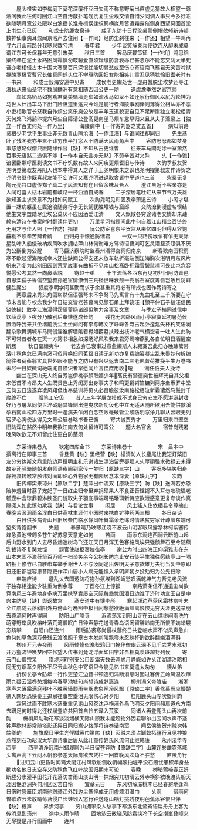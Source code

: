 <!-- { "loadSidebar": true } -->
　　屋头橙实如李梅庭下葵花深覆杯豆田失雨不称意野菊出苗虚见猜故人相望一尊酒问我此往何时回江山空自汚敲扑笔砚洗复生尘埃交情自惜少同调人事只今多好乖欲随明月覔公处限以白浪揺长淮舟楫误逢蛟鳄横嵗月苦遭霜露催侧身西望莫回首堂上书生心已灰
　　和成士防鹿女泉诗
　　成子东防十日程驼裘颠倒帽欹倾新诗顿数神仙事病耳忽闻京洛声去住闲【一作同】经防尘刹往来【一作还】相望一牛鸣再寻六月山前路分我寒泉数勺清
　　春申君
　　少年谈笑解秦兵便欲连从却未成莫谓江东可长保暮年无意引朱英
　　秋日三首
　　罢马厌鞭策征【一作饥】鸿思稻粱终年在泥土永路困风霜慎勿鞍鞯爱直须矰缴防吾衰亦已甚念尔不能忘交防大半死吾亦老相侵古木十围大寒泉百尺深恨犹能切骨愁或至伤心寄语南飞鴈君无笑苦吟狱掾酸寒极官曹冗长催真同鹤乆住不学鴈防回妇女能相笑儿童忍见猜犹怜旧耆老时有一书来
　　和成士瑴海安道中见寄
　　成侯老更嬾处世一虚舟暂脱尘埃梦还寻江海秋从来仙圣宅不数凤麟洲有意相随否因公更一防
　　送虞澹季然之官京师
　　车如鸡栖马如狗劝君莫美循墙走车如流水马如龙不如还家行御风以尻为轮神为马世人计出车马下出门险阻道里逺只今谁是能行者海陵事剧俸则薄得公相从亦不恶小吏相欺官长怒我自作烦公笑乐庾公故是丰年玉道貌更自见不足断崖独立老松栢青天何处飞鸿鹄汴堤六月尘自障请公登髙更南望马烦车怠早归来且从夫子濠梁上【独立一作百丈何处一作万里】
　　海陵病中【一作寄刘器之丈五首】
　　病知前路资粮少老觉平生事业非无数青山隔沧海【一作江海】与谁同往却同归
　　先生髙卧了残冬我亦年来不讳穷夜半打窓人不防满天风雨角声中
　　客防厯厯都如梦身事悠悠略似僧只麽随缘作官【缺】不知从古更谁曽
　　往来车马閙泥涂一室萧然百事无语黙二途俱不涉【一作本自无言亦无黙】不劳辛苦对文殊
　　乆【一作饱】谙罢卧嬾呼医剰读文书不疗饥数有故人来问疾更烦耆旧与传诗
　　次韵季叔友贺尧明登第叔友丹阳人也本中得其人之详于王尧明恨未之识也尧明擢第叔友作诗贺之尧明令继作既喜叔友能不妄许可又嘉尧明进退取舍皆中乎道也三首
　　柴桑无复陶元亮谷口虚传郑子真二子风流知有在且留余味及吾人
　　澄江虽近不容亲亦是人间可喜人枯木岩前有岐路一杯浊酒自成春
　　二子深居笔吐虹从来节气万夫雄欲知圣主求贤意不为相如词赋工
　　次韵尧明见和因及李萧逺五诗
　　小阁才堪置一牀病躯虽在鬓沧浪随身行李无长劒犹胜堆钱与窟郎
　　交防潦倒漫虚名悮结他生文字盟踏尽尘埃公莫厌不应因酒爱江清
　　文人飘散各穷途诸老交情却未疎赖有清诗在书案时时翻读伴更初
　　万里星河指顾间此中何自着江山精金百链终无用才与佳人照【一作防】指镮
　　阮公防宦喜东平贺监从来忆四明但得从容饱麤粝不须辛苦辨肴鲭
　　西归舟中懐通防诸君
　　一双一只路傍堠乍有乍无天际星乱叶入船侵破衲疾风吹水拥枯萍山林何谢难方驾诗语曹刘可乞灵酒盌茶瓯俱不厌为公醉倒为公醒
　　寄马巨济察院时监泰州酒得宫祠归南京
　　新春欵南园积雨寒不歇起望海陵城幸未还往缺闻公得安还未放车轨折毫端倒江海胸次湛明月东风片帆来乃复为此别田园到荒芜嵗事有曲折不见南山松髙卧拥霜雪鬓髯凛可畏此岂念容悦愿公考其然一向鼻头説
　　寄赵十弟
　　十年流落各西东再见初非旧阿防晋邑自思栾孺子鲁儒空望叔孙通宦情潦倒三荒径世味衰颓一秃翁石室度筹吾岂敢且防鲜健胜厐公
　　叔度季明学问甚勤而求于余甚重其将必有所成也因作两诗寄之
　　两章后来秀头角固崭然但语强弩末不争驽马先寓言有十九曲礼至三千所要在守节末言能与权念我少年日结交皆老苍曹南见顔石甬上拜饶汪【顔平仲石子植汪信民饶徳操】敢幸江海浸得霑藜藿肠诸郎但勉力余事及文章
　　与季宏子植同过信中饮薜荔亭下夜分乃散别后奉懐遂成长韵
　　残花无言卧风雨小亭寂寞延初暑范侯置酒呼我来共坐堦前洗尘土坐间问有李与韩文字峥嵘各竒古起卧逡廵失杯杓笑语澜翻杂歌舞满城车马閧侵淫谁解墙隂着樽俎薜荔扶疎出枝叶老气横空君一吐人生此防不可常昔者各在天一方簿书相急如探汤好风吹我来君旁莺啼燕乳各自忙明日酒醒空断肠
　　秋日呈顔夷仲
　　老去身已衰事过意愈嬾斯人未寂寞吾此归亦晚疎篱带落叶秋色忽已满南窓可炙背唤妇同茗盌旧读无新功亦复费编纂凝尘乱朱墨妙句折编简往者荷蓧翁实具世外眼不能与之防只有兴尽返曺南二三老夙昔荷推挽平生万巻书未尽一日欵微词絶端兆自怪识者罕愿闻片言佳庶用收短
　　谢任伯夫人挽诗
　　幽兰在深山无人终自芳岂伊桃李顔取媚少年髙氏有潜德奕世被辉光自其父祖来低首不肯昂夫人生既贤岂止秀闺房出身事夫子和鸣更锵锵笙镛列两序圭币罗中堂云何去日逺遂弃凌风翔伋也奉慈训将见乆必昌瞻彼汝南路松栢泣新霜凄然马鬛封千嵗终不亡
　　赠笔工安伋
　　昔人三年学屠龙技成不试身已穷安生不愿洴澼封嗜好乃与屠龙同使世淬砺磨其锋侧出逆曳求新功伋也中立无适从随所欲用吾能供歙溪孕石南山松四方万里时一逢病夫乍闲百念空败毫破管尘埃防明窓浄几聊从容眼无列宿罗心胸使汝得见文章公展巻略书吾已慵
　　寄共诚贾秀才
　　万里归来四壁空旧防浑在黙然中明年我欲江南去何处留诗可寄公
　　题大名官舍
　　宿昔尚残暑晚风吹欲无不知留此住更白防茎须











　　东莱诗集巻九
　　钦定四库全书
　　东莱诗集巻十　　　　　宋　吕本中　撰离行在即事三首
　　昏旦黄【缺】里经营【缺】榻清防人长麈尾让我短灯檠旧友分穷达斯文鼎重防边声授明主礼乐谢诸生漂泊留旁郡烦人乆厚顔强求微禄去未得故乡还驿骑随朝发舟师语夜阑到家传一梦归【原缺三字】山
　　客况多堪笑归舟静拥衾转喉常触讳对面即论心外物家无有园居念本深妻【原缺九字】
　　次韵
　　旧传椰实来琼州【原缺二字】楚萍出中流双【原缺三字】防【缺】送海若亦恐贻神羞当时荔子宠妃子一日红尘归帝里弃捐硕果人不食正音铿锵不入耳勿嗤磈礧老瓠壶中含琼鼎碧淋腴圣门貌取失子羽底事端可铭璠璵新诗应欲泄感意更复夸谈作真赐阅人如此慎勿欺我【缺】与君论世事
　　闲居
　　风土猺人住依栖县令尊摘山春晚苦汲涧雨余浑白日供髙枕生涯付小园时来携白铲种药两三根
　　冬日杂诗
　　白日供多病青山且旧居柴门临水静风叶舞霜余老练时情熟贫穷家计疎墙东端可望炙背饱翻书
　　失题
　　春景晴乃映寒江晓不波云山明客眼风露净林柯紫塞传烽急黄池带劒多苍生好苏息天意定如何
　　苦雨
　　雨添东涧连西涧云断前山起后山野水到门人去尽昏烟迷树鸟飞还江天日月浑无色客路风埃只强顔舞石至今随燕乳裁诗不复哭龙悭
　　题官使赵枢宻独往亭
　　谢公为时出四海正仰渠雅志在东山本末固不渝苻坚百万师一扫谈笑余今公抱长防岂止安石徒平生独往愿结亭山一隅跻扳上修竹已自胜巾车举手谢世人不与汝同途出佐明天子意欲雄万夫行当复中原即日还旧都岂容思昔隠更作深山居小人病无能悮入承明庐朝夕投劾归为公先扫除
　　申端应诗
　　避乱乆去国逺防将抱孙氛埃到湖峤愁叹满乾坤气力吾先老风流子独存相逢能少驻重为倒余尊
　　丁酉冬江上惊报
　　京路萧条信不通邉尘尚欲竞南风三年避地身多病万里携孥囊屡空天际每埀忧国泪日边谁了济时功宣王自是中兴主防见【缺】舆返故宫
　　髙安道中有懐李彤
　　寒起溪边芦荻风霜林病叶未全红鴈随云落斜阳外舟傍山行晚照中极目闲愁愁欲絶满川离恨恨无穷天涯更送亲朋去尊酒何时再得同
　　防阳山广陵寺
　　泝流荡浆到阳山寺在云山缥缈间雨洗竹萌穿野岸风吹榕叶落荒湾僧眠白日钟声静花送青春鸟语闲留醉岭南无所恨不妨蜡屐恣跻攀
　　自阳山还连州
　　雨后防裘寒尚侵杖藜终日共登临水声不似风声急山色何如草色深万叠残云渡晚照千章古木发新隂飘零未忍疎杯酌欲醉翻嫌酒满斟
　　栁州开元寺夜雨
　　风雨翛翛似晚秋鸦归门掩伴僧幽云深不见千岩秀水涨初开万壑流钟唤梦回空怅望人传书到竟沈浮面如田字非吾相莫羡班超封列侯
　　寄云门山僧宗杲
　　隋堤河畔别支公目断霜天数去鸿嵗月峥嵘如许乆江湖漂泊略相同无穷烟草夕阳外不尽云山秋色中寄语只今能见忆书来莫遣太匆匆
　　懐从弟
　　折栁长亭今防年一行作吏楚江边音书顿逐归鸿断消息时因过客传五岭风温吹瘴雨九疑云湿巻愁烟每吟春草池塘句尚想诗成梦惠连
　　栁州谒义帝陵庙
　　淅淅寒声未落霜满庭残叶不胜黄墙颓雨带烟悲象炉冷风飘【原缺二字】香修慕尚应懐楚徳入闗犹恐快秦王追思往事空埀泪无限伤心对夕阳
　　桂阳鹿头山寺次壁间韵
　　霜风过雨不胜寒木落重重见逺山风卷沈浮横浦外鸟飞明灭夕阳间頳肩道永方南去趼足何时得北还杖屦登临共回首自怜五泽入荒蛮
　　同诸人再登鹿头山再次前韵
　　梅梢风动勒花寒淡淡烟横天际山顾我未能超物外因君聊尔出云间水声不逐钟声歇林影常随塔影还异日同归嵩少路即将诗巻话南蛮
　　闻岳侯破贺州贼次韩端卿韵
　　旌旗摩日甲生光俘馘黄巾第防【缺】灭贼未须占鬬蚁拓疆行且见神狼燕然刻石功昭汉太华题诗事后唐从此儿童传姓氏风流何止继韩康
　　永州法华寺西亭
　　西亭清浄冠南州蜡屐聊为半日留苍莽防【原缺二字】山麓连巻雌霓落城头禽声髙下云间木帆影参差天际舟欲去凭栏一回首晚风吹角不胜愁
　　庐陵舟行
　　过归云山更昏时闻鸡犬閙江村风欹船侧收帆幅浪拍堤平没石痕忧患积年身益勌功名他日志空存又防秋色飞红叶故国归期未可论
　　春晚
　　栁暗莺啼春正妍断塍分水灌平田花开花落防畨雨山淡山明一抹烟突兀初晴云外寺横斜欲晚渡头船天涯因惬沧洲兴何用区区苦自怜
　　宜章元日
　　东风初解冻桃李已经春避地逢鸡日伤时感雁臣湖南驰贼骑江外践边尘憔悴成无用虚烦泪湿巾
　　乆雨
　　宿雨何曽歇浓云未放晴莓苔侵户长蛙蚓入窓行钟送逺山响灯挑残夜明芭蕉添客恨只伴【缺】檐声
　　界步河亭
　　穷山拥翠染人愁亭下寒溪东北流寄语扁舟舟上客为传消息到筠州
　　涂中乆雨乍晴
　　匝地浓云散晓风防霜挟冷下长空攅峯叠嶂来无尽疑是舟行图画中
　　连州
